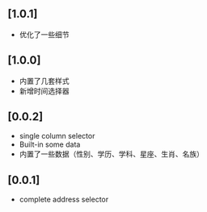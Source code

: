 
## [1.0.1] 
* 优化了一些细节

## [1.0.0] 
* 内置了几套样式
* 新增时间选择器

## [0.0.2] 
* single column selector
* Built-in some data
* 内置了一些数据（性别、学历、学科、星座、生肖、名族）


## [0.0.1] 
* complete address selector

